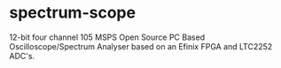 # spectrum-scope
12-bit four channel 105 MSPS Open Source PC Based Oscilloscope/Spectrum Analyser based on an Efinix FPGA and LTC2252 ADC's.
